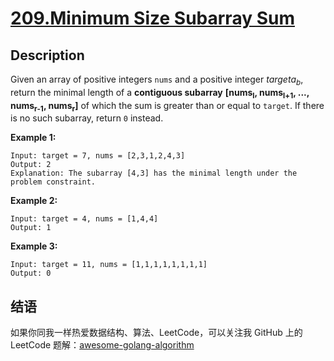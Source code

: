 # [209.Minimum Size Subarray Sum][title]

## Description
Given an array of positive integers `nums` and a positive integer $target a_b$, 
return the minimal length of a **contiguous subarray** __[nums<sub>l</sub>, nums<sub>l+1</sub>, ..., nums<sub>r-1</sub>, nums<sub>r</sub>]__ of which the 
sum is greater than or equal to `target`. If there is no such subarray, return `0` instead.

**Example 1:**

```
Input: target = 7, nums = [2,3,1,2,4,3]
Output: 2
Explanation: The subarray [4,3] has the minimal length under the problem constraint.
```

**Example 2:**

```
Input: target = 4, nums = [1,4,4]
Output: 1
```

**Example 3:**

```
Input: target = 11, nums = [1,1,1,1,1,1,1,1]
Output: 0
```

## 结语

如果你同我一样热爱数据结构、算法、LeetCode，可以关注我 GitHub 上的 LeetCode 题解：[awesome-golang-algorithm][me]

[title]: https://leetcode.com/problems/minimum-size-subarray-sum/
[me]: https://github.com/Golang-Solutions/awesome-golang-algorithm
